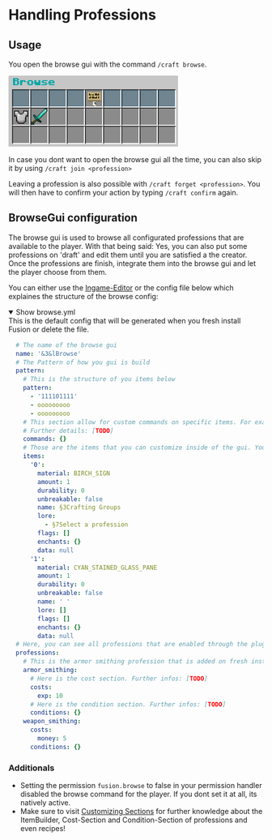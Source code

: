# Handling Professions
## Usage
You open the browse gui with the command `/craft browse`.

![](../../images/browsing/browse_gui.png)<br>

In case you dont want to open the browse gui all the time, you can also skip it by using `/craft join <profession>`

Leaving a profession is also possible with `/craft forget <profession>`. You will then have to confirm your action by typing `/craft confirm` again.

## BrowseGui configuration
The browse gui is used to browse all configurated professions that are available to the player. 
With that being said: Yes, you can also put some professions on 'draft' and edit them until you are satisfied a the creator.
Once the professions are finish, integrate them into the browse gui and let the player choose from them.

You can either use the [Ingame-Editor](../EditorUsage.md) or the config file below which explaines the structure of the browse config:
<details open>
  <summary>Show browse.yml</summary>
  This is the default config that will be generated when you fresh install Fusion or delete the file.

  ```yaml
    # The name of the browse gui
    name: '&3&lBrowse'
    # The Pattern of how you gui is build
    pattern:
      # This is the structure of you items below
      pattern:
        - '111101111'
        - ooooooooo
        - ooooooooo
      # This section allow for custom commands on specific items. For example 'commands.'1' would provide a list of commands that will be executed when the player clicks on the item in the gui.
      # Further details: [TODO]
      commands: {}
      # Those are the items that you can customize inside of the gui. You see that each char represents one item in the pattern above.
      items:
        '0':
          material: BIRCH_SIGN
          amount: 1
          durability: 0
          unbreakable: false
          name: §3Crafting Groups
          lore:
            - §7Select a profession
          flags: []
          enchants: {}
          data: null
        '1':
          material: CYAN_STAINED_GLASS_PANE
          amount: 1
          durability: 0
          unbreakable: false
          name: ' '
          lore: []
          flags: []
          enchants: {}
          data: null
    # Here, you can see all professions that are enabled through the plugin. When a profession is not added here, it cant be used by the players.
    professions:
      # This is the armor smithing profession that is added on fresh install
      armor_smithing:
        # Here is the cost section. Further infos: [TODO]
        costs:
          exp: 10
        # Here is the condition section. Further infos: [TODO]
        conditions: {}
      weapon_smithing:
        costs:
          money: 5
        conditions: {}
  ```
</details>


### Additionals
- Setting the permission `fusion.browse` to false in your permission handler disabled the browse command for the player. If you dont set it at all, its natively active.
- Make sure to visit [Customizing Sections](CustomizationSections.md) for further knowledge about the ItemBuilder, Cost-Section and Condition-Section of professions and even recipes!